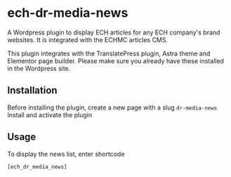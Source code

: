 # ech-dr-media-news
A Wordpress plugin to display ECH articles for any ECH company's brand websites. It is integrated with the ECHMC articles CMS. 

This plugin integrates with the TranslatePress plugin, Astra theme and Elementor page builder. Please make sure you already have these installed in the Wordpress site.

## Installation
Before installing the plugin, create a new page with a slug `dr-media-news`
Install and activate the plugin

## Usage 
To display the news list, enter shortcode
```
[ech_dr_media_news]
```
